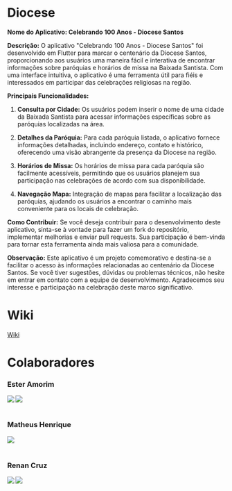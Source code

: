 # Diocese
**Nome do Aplicativo: Celebrando 100 Anos - Diocese Santos**

**Descrição:**
O aplicativo "Celebrando 100 Anos - Diocese Santos" foi desenvolvido em Flutter para marcar o centenário da Diocese Santos, proporcionando aos usuários uma maneira fácil e interativa de encontrar informações sobre paróquias e horários de missa na Baixada Santista. Com uma interface intuitiva, o aplicativo é uma ferramenta útil para fiéis e interessados em participar das celebrações religiosas na região.

**Principais Funcionalidades:**
1. **Consulta por Cidade:** Os usuários podem inserir o nome de uma cidade da Baixada Santista para acessar informações específicas sobre as paróquias localizadas na área.

2. **Detalhes da Paróquia:** Para cada paróquia listada, o aplicativo fornece informações detalhadas, incluindo endereço, contato e histórico, oferecendo uma visão abrangente da presença da Diocese na região.

3. **Horários de Missa:** Os horários de missa para cada paróquia são facilmente acessíveis, permitindo que os usuários planejem sua participação nas celebrações de acordo com sua disponibilidade.

4. **Navegação Mapa:** Integração de mapas para facilitar a localização das paróquias, ajudando os usuários a encontrar o caminho mais conveniente para os locais de celebração.


**Como Contribuir:**
Se você deseja contribuir para o desenvolvimento deste aplicativo, sinta-se à vontade para fazer um fork do repositório, implementar melhorias e enviar pull requests. Sua participação é bem-vinda para tornar esta ferramenta ainda mais valiosa para a comunidade.

**Observação:** Este aplicativo é um projeto comemorativo e destina-se a facilitar o acesso às informações relacionadas ao centenário da Diocese Santos. Se você tiver sugestões, dúvidas ou problemas técnicos, não hesite em entrar em contato com a equipe de desenvolvimento. Agradecemos seu interesse e participação na celebração deste marco significativo.

# Wiki

[Wiki](https://github.com/EsterAmorim/diocesesantos.wiki.git)


# Colaboradores

   <h3 align="left">Ester Amorim</h3>
   <a align="left" href="https://github.com/EsterAmorim" />
      <img align="left" src="https://img.shields.io/badge/GitHub-4b369f?style=for-the-badge&logo=github&logoColor=white" />
   </a>
   <a align="left" href="https://linkedin.com/in/amorim-"/>
     <img align="left" src="https://img.shields.io/badge/LinkedIn-4b369f?style=for-the-badge&logo=linkedin&logoColor=white"/>
   </a>
   
 <br><br>
   <h3 align="left">Matheus Henrique</h3>
   <a align="left" href="https://github.com/MattyGaryuu" />
      <img align="left" src="https://img.shields.io/badge/GitHub-4b369f?style=for-the-badge&logo=github&logoColor=white" />
   </a>
 <br><br>
   <h3 align="left">Renan Cruz</h3>
   <a align="left" href="https://github.com/RenanCruz7" />
      <img align="left" src="https://img.shields.io/badge/GitHub-4b369f?style=for-the-badge&logo=github&logoColor=white" />
   </a>
   <a align="left" href="https://linkedin.com/in/renancruz7"/>
     <img align="left" src="https://img.shields.io/badge/LinkedIn-4b369f?style=for-the-badge&logo=linkedin&logoColor=white"/>
   </a>